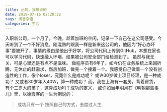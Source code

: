 ```yaml
---
title: 此刻，我想说的
date: 2019-07-16 02:20:32
tags: 闲言杂语
categories: 生活
---
```

入职新公司，一个月了。今晚，趁着加班的空闲，记录一下自己在这公司感受。今天听到了一个不好消息，刚混熟的跟我一样是新来这公司的，他因为“好心办坏事”要被开了，事情的缘由是他出于好学，将公司代码上传到GitHub，本想在家也可以学习代码，快速融入环境，结果被公司安全部门给检测到了。
虽然与我无关，可是心里还是有点不是滋味。
做程序员有6年了，如今仍在业务系统上来回折腾，无休止的赶需求，然后加班，做完一个接着一个。我感觉自己做着一个没有创造性的工作，像个loser，究竟什么是成功呢？
或许30岁做上项目经理，是一种成功？
又或者30岁年入40W，算一种成功？
而，我在上海有一套房，背着房贷，有个三岁大的孩子，这算成功吗？成功的定义，
或许如当年明月在《明朝那些事儿》里，以徐霞客的一生为例说的：
>成功只有一个
>		   按照自己的方式，去度过人生
